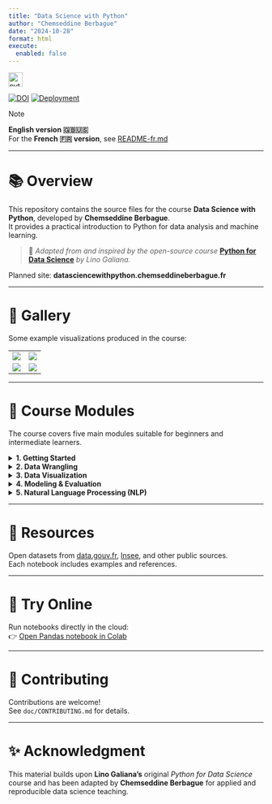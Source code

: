 ```yaml
---
title: "Data Science with Python"
author: "Chemseddine Berbague"
date: "2024-10-28"
format: html
execute: 
  enabled: false
---
```


<img height="28" width="28" src="https://cdn.simpleicons.org/python/00ccff99" alt="python" />

[![DOI](https://zenodo.org/badge/280161677.svg)](https://zenodo.org/badge/latestdoi/280161677)
[![Deployment](https://github.com/chemseddineberbague/python-datascience/actions/workflows/prod.yml/badge.svg)](https://github.com/chemseddineberbague/python-datascience/actions/workflows/prod.yml)

> [!NOTE]
> **English version 🇬🇧🇺🇸**  
> For the **French 🇫🇷 version**, see [README-fr.md](https://github.com/chemseddineberbague/python-datascience/blob/main/doc/README-fr.md)

---

# 📚 Overview

This repository contains the source files for the course **Data Science with Python**, developed by **Chemseddine Berbague**.  
It provides a practical introduction to Python for data analysis and machine learning.

> 🧩 *Adapted from and inspired by the open-source course* **[Python for Data Science](https://github.com/linogaliana/python-datascientist)** *by Lino Galiana.*

Planned site: **datasciencewithpython.chemseddineberbague.fr**

---

# 🎨 Gallery

Some example visualizations produced in the course:

| | |
|--|--|
| ![](https://minio.lab.sspcloud.fr/lgaliana/python-ENSAE/screenshots/fig1.png) | ![](https://minio.lab.sspcloud.fr/lgaliana/python-ENSAE/screenshots/fig3.png) |
| ![](https://minio.lab.sspcloud.fr/lgaliana/python-ENSAE/screenshots/fig7.png) | ![](https://minio.lab.sspcloud.fr/lgaliana/python-ENSAE/screenshots/fig8.png) |

---

# 📖 Course Modules

The course covers five main modules suitable for beginners and intermediate learners.

<details>
  <summary><strong>1. Getting Started</strong></summary>
  - Python environment setup  
  - Data handling basics  
  - Core syntax for analysis  
</details>

<details>
  <summary><strong>2. Data Wrangling</strong></summary>
  - NumPy & Pandas  
  - Data cleaning & transformation  
  - GeoPandas  
  - APIs & web scraping  
  - Regular expressions  
</details>

<details>
  <summary><strong>3. Data Visualization</strong></summary>
  - Effective graphics  
  - Storytelling with data  
  - Maps & spatial visuals  
</details>

<details>
  <summary><strong>4. Modeling & Evaluation</strong></summary>
  - Preprocessing  
  - Regression & classification  
  - Clustering  
  - Feature selection  
</details>

<details>
  <summary><strong>5. Natural Language Processing (NLP)</strong></summary>
  - Text cleaning  
  - Bag-of-words & embeddings  
  - Sentiment analysis  
</details>

---

# 🔗 Resources

Open datasets from [data.gouv.fr](https://www.data.gouv.fr), [Insee](https://www.insee.fr), and other public sources.  
Each notebook includes examples and references.

---

# 🚀 Try Online

Run notebooks directly in the cloud:  
👉 [Open Pandas notebook in Colab](https://colab.research.google.com/github/chemseddineberbague/python-datascience/blob/main/notebooks/en/manipulation/02_pandas_intro.ipynb)

---

# 🤝 Contributing

Contributions are welcome!  
See `doc/CONTRIBUTING.md` for details.

---

# ✨ Acknowledgment

This material builds upon **Lino Galiana’s** original *Python for Data Science* course and has been adapted by **Chemseddine Berbague** for applied and reproducible data science teaching.
